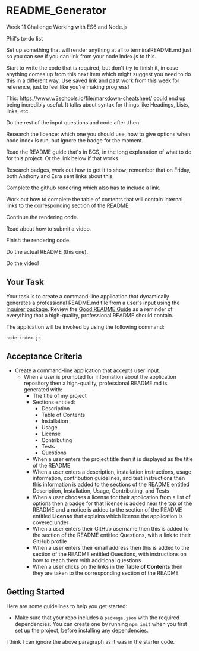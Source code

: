# README_Generator
Week 11 Challenge Working with ES6 and Node.js

Phil's to-do list

Set up something that will render anything at all to terminalREADME.md just so you can see if you can link from your node index.js to this.

Start to write the code that is required, but don't try to finish it, in case anything comes up from this next item which might suggest you need to do this in a different way. Use saved link and past work from this week for reference, just to feel like you're making progress!

This: https://www.w3schools.io/file/markdown-cheatsheet/ could end up being incredibly useful. It talks about syntax for things like Headings, Lists, links, etc.

Do the rest of the input questions and code after .then

Research the licence: which one you should use, how to give options when node index is run, but ignore the badge for the moment.

Read the README guide that's in BCS, in the long explanation of what to do for this project. Or the link below if that works.

Research badges, work out how to get it to show; remember that on Friday, both Anthony and Esra sent links about this.

Complete the github rendering which also has to include a link.

Work out how to complete the table of contents that will contain internal links to the corresponding section of the README.

Continue the rendering code.

Read about how to submit a video.

Finish the rendering code.

Do the actual README (this one).

Do the video!

## Your Task

Your task is to create a command-line application that dynamically generates a professional README.md file from a user's input using the [Inquirer package](https://www.npmjs.com/package/inquirer). Review the [Good README Guide](../../01-HTML-Git-CSS/04-Important/Good-README-Guide/README.md) as a reminder of everything that a high-quality, professional README should contain. 

The application will be invoked by using the following command:

```bash
node index.js
```
## Acceptance Criteria

* Create a command-line application that accepts user input.
  * When a user is prompted for information about the application repository then a high-quality, professional README.md is generated with:
    * The title of my project 
    * Sections entitled:
      * Description 
      * Table of Contents 
      * Installation 
      * Usage 
      * License 
      * Contributing 
      * Tests 
      * Questions
    * When a user enters the project title then it is displayed as the title of the README
    * When a user enters a description, installation instructions, usage information, contribution guidelines, and test instructions then this information is added to the sections of the README entitled Description, Installation, Usage, Contributing, and Tests
    * When a user chooses a license for their application from a list of options then a badge for that license is added near the top of the README and a notice is added to the section of the README entitled **License** that explains which license the application is covered under
    * When a user enters their GitHub username then this is added to the section of the README entitled Questions, with a link to their GitHub profile
    * When a user enters their email address then this is added to the section of the README entitled Questions, with instructions on how to reach them with additional questions
    * When a user clicks on the links in the **Table of Contents** then they are taken to the corresponding section of the README

## Getting Started

Here are some guidelines to help you get started:

* Make sure that your repo includes a `package.json` with the required dependencies. You can create one by running `npm init` when you first set up the project, before installing any dependencies.

I think I can ignore the above paragraph as it was in the starter code.
